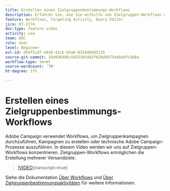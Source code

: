 ```yaml
---
title: Erstellen eines Zielgruppenbestimmungs-Workflows
description: Erfahren Sie, wie Sie mithilfe von Zielgruppen-Workflows mehrere Versandziele definieren.
feature: Workflows, Targeting Activity, Query Editor
jira: KT-2174
doc-type: feature video
activity: use
team: DOC
role: User
level: Beginner
exl-id: d54f5cdf-e026-41cb-b5a6-83344bb95125
source-git-commit: 35e036486c5b533b54b3f626d88734e9a9fc3b8a
workflow-type: tm+mt
source-wordcount: '70'
ht-degree: 17%

---
```


# Erstellen eines Zielgruppenbestimmungs-Workflows

Adobe Campaign verwendet Workflows, um Zielgruppenkampagnen durchzuführen, Kampagnen zu erstellen oder technische Adobe Campaign-Prozesse auszuführen. In diesem Video werden wir uns auf Zielgruppen-Workflows konzentrieren. Zielgruppen-Workflows ermöglichen die Erstellung mehrerer Versandziele.

>[!VIDEO](https://video.tv.adobe.com/v/25605?quality=12&learn=on){transcript=true}

Siehe die Dokumentation [Über Workflows](https://experienceleague.adobe.com/docs/campaign-classic/using/automating-with-workflows/introduction/about-workflows.html?lang=de)
und [Über Zielgruppenbestimmungsaktivitäten](https://experienceleague.adobe.com/docs/campaign-classic/using/automating-with-workflows/targeting-activities/about-targeting-activities.html?lang=de) für weitere Informationen.

